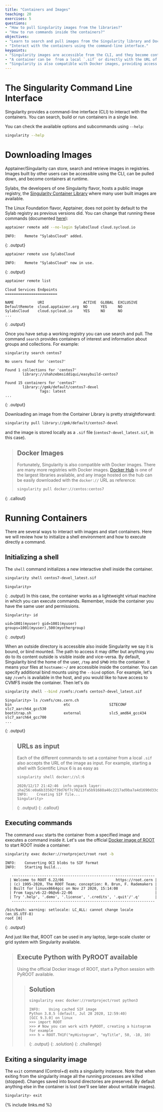 ```yaml
---
title: "Containers and Images"
teaching: 20
exercises: 5
questions:
- "How to pull Singularity images from the libraries?"
- "How to run commands inside the containers?"
objectives:
- "Learn to search and pull images from the Singularity library and Docker Hub."
- "Interact with the containers using the command-line interface."
keypoints:
- "Singularity images are accessible from the CLI, and they become containers during the execution."
- "A container can be  from a local `.sif` or directly with the URL of the image."
- "Singularity is also compatible with Docker images, providing access to the large collection of images hosted by Docker Hub."
---
```


# The Singularity Command Line Interface

Singularity provides a command-line interface (CLI) to interact with the containers. You can search, build or run
containers in a single line.

You can check the available options and subcommands using `--help`:

```bash
singularity --help
```

# Downloading Images

Apptainer/Singularity can store, search and retrieve images in registries.
Images built by other users can be accessible using the CLI, can be pulled down, and become containers at runtime.

Sylabs, the developers of one Singularity flavor, hosts a public image registry, the
[Singularity Container Library](https://cloud.sylabs.io/library) where many user built images are available.

The Linux Foundation flavor, Apptainer, does not point by default to the Sylab registry as previous versions did.
You can change that running these commands (documented [here](https://apptainer.org/docs/user/main/endpoint.html#restoring-pre-apptainer-library-behavior)):
```bash
apptainer remote add --no-login SylabsCloud cloud.sycloud.io
```
~~~
INFO:    Remote "SylabsCloud" added.
~~~
{: .output}
```bash
apptainer remote use SylabsCloud
```
~~~
INFO:    Remote "SylabsCloud" now in use.
~~~
{: .output}
```bash
apptainer remote list
```
~~~
Cloud Services Endpoints
========================

NAME           URI                  ACTIVE  GLOBAL  EXCLUSIVE
DefaultRemote  cloud.apptainer.org  NO      YES     NO
SylabsCloud    cloud.sycloud.io     YES     NO      NO
...
~~~
{: .output}

Once you have setup a working registry you can use search and pull.
The command `search` provides containers of interest
and information about groups and collections. For example:

```bash
singularity search centos7
```

~~~
No users found for 'centos7'

Found 1 collections for 'centos7'
        library://shahzebmsiddiqui/easybuild-centos7

Found 15 containers for 'centos7'
        library://gmk/default/centos7-devel
                Tags: latest
...
~~~
{: .output}

Downloading an image from the Container Library is pretty straightforward:
```bash
singularity pull library://gmk/default/centos7-devel
```
and the image is stored locally as a `.sif` file (`centos7-devel_latest.sif`, in this case).

> ## Docker Images
>
> Fortunately, Singularity is also compatible with Docker images. There are many more registries with Docker images.
> [Docker Hub](https://hub.docker.com/) is one of the largest libraries available,
> and any image hosted on the hub can be easily downloaded with the `docker://` URL as reference:
> ```bash
> singularity pull docker://centos:centos7
> ```
{: .callout}

# Running Containers

There are several ways to interact with images and start containers. Here we will review how to initialize a shell
environment and how to execute directly a command.

## Initializing a shell

The `shell` command initializes a new interactive shell inside the container.

```bash
singularity shell centos7-devel_latest.sif
```

~~~
Singularity>
~~~
{: .output}
In this case, the container works as a lightweight virtual machine in which you can execute commands.
Remember, inside the container you have the same user and permissions.

```bash
Singularity> id
```

~~~
uid=1001(myuser) gid=1001(myuser) groups=1001(myuser),500(myothergroup)
~~~
{: .output}

When an outside directory is accessible also inside Singularity we say it is bound, or bind mounted. The path to access it
may differ but anything you do to its content outside is visible inside and vice-versa.
By default, Singularity bind the home of the user, `/tmp` and `$PWD` into the container. It means your files
at `hostname:~/` are accessible inside the container. You can specify additional bind mounts using the `--bind` option.
For example, let's say `/cvmfs` is available in the host, and you would like to have access to CVMFS inside the
container. Then let's do

```bash
singularity shell --bind /cvmfs:/cvmfs centos7-devel_latest.sif
```

~~~
Singularity> ls /cvmfs/cms.cern.ch
bin                        etc                  SITECONF           slc7_aarch64_gcc530
bootstrap.sh               external             slc5_amd64_gcc434  slc7_aarch64_gcc700
...
~~~
{: .output}

> ## URLs as input
> Each of the different commands to set a container from a local `.sif` also accepts the URL of the image
> as input. For example, starting a shell with Scientific Linux 6 is as easy as
> ```bash
> singularity shell docker://sl:6
> ```
> ~~~
> 2020/12/17 21:42:46  info unpack layer: sha256:e0a6b33502f39d76f7c70213fa5b91688a46c2217ad9ba7a4d1690d33c6675ef
> INFO:    Creating SIF file...
> Singularity>
> ~~~
> {: .output}
{: .callout}

## Executing commands

The command `exec` starts the container from a specified image and executes a command inside it.
Let's use the official [Docker image of ROOT](https://hub.docker.com/r/rootproject/root) to start ROOT
inside a container:

```bash
singularity exec docker://rootproject/root root -b
```

~~~
INFO:    Converting OCI blobs to SIF format
INFO:    Starting build...

   ------------------------------------------------------------------
  | Welcome to ROOT 6.22/06                        https://root.cern |
  | (c) 1995-2020, The ROOT Team; conception: R. Brun, F. Rademakers |
  | Built for linuxx8664gcc on Nov 27 2020, 15:14:08                 |
  | From tags/v6-22-06@v6-22-06                                      |
  | Try '.help', '.demo', '.license', '.credits', '.quit'/'.q'       |
   ------------------------------------------------------------------

/bin/bash: warning: setlocale: LC_ALL: cannot change locale (en_US.UTF-8)
root [0]

~~~
{: .output}

And just like that, ROOT can be used in any laptop, large-scale cluster or grid system
with Singularity available.

> ## Execute Python with PyROOT available
>
> Using the official Docker image of ROOT, start a Python session with PyROOT available.
>
> > ## Solution
> >
> > ```bash
> > singularity exec docker://rootproject/root python3
> > ```
> >
> > ~~~
> > INFO:    Using cached SIF image
> > Python 3.8.5 (default, Jul 28 2020, 12:59:40)
> > [GCC 9.3.0] on linux
> > >>> import ROOT
> > >>> # Now you can work with PyROOT, creating a histogram for example
> > >>> h = ROOT.TH1F("myHistogram", "myTitle", 50, -10, 10)
> > ~~~
> > {: .output}
> {: .solution}
{: .challenge}

## Exiting a singularity image

The `exit` command (Control+d) exits a singularity instance. Note that when exiting from the singularity image all the running processes are killed (stopped).
Changes saved into bound directories are preserved. By default anything else in the container is lost (we'll see later about writable images).

```bash
Singularity> exit
```

{% include links.md %}
